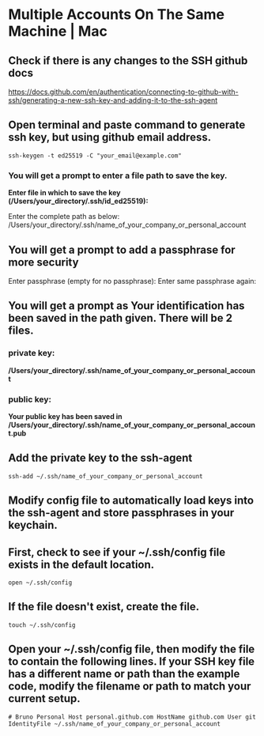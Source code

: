 # Multiple Accounts On The Same Machine | Mac

## Check if there is any changes to the SSH github docs
https://docs.github.com/en/authentication/connecting-to-github-with-ssh/generating-a-new-ssh-key-and-adding-it-to-the-ssh-agent 

## Open terminal and paste command to generate ssh key, but using github email address.
`ssh-keygen -t ed25519 -C "your_email@example.com"`

### You will get a prompt to enter a file path to save the key. 
**Enter file in which to save the key (/Users/your_directory/.ssh/id_ed25519):**

Enter the complete path as below:
/Users/your_directory/.ssh/name_of_your_company_or_personal_account

## You will get a prompt to add a passphrase for more security
Enter passphrase (empty for no passphrase): 
Enter same passphrase again: 

## You will get a prompt as Your identification has been saved in the path given. There will be 2 files.

### private key:
**/Users/your_directory/.ssh/name_of_your_company_or_personal_account**
### public key:
**Your public key has been saved in /Users/your_directory/.ssh/name_of_your_company_or_personal_account.pub**

## Add the private key to the ssh-agent 
`ssh-add ~/.ssh/name_of_your_company_or_personal_account`

## Modify config file to automatically load keys into the ssh-agent and store passphrases in your keychain.

## First, check to see if your ~/.ssh/config file exists in the default location.
`open ~/.ssh/config`

## If the file doesn't exist, create the file.
`touch ~/.ssh/config`

## Open your ~/.ssh/config file, then modify the file to contain the following lines. If your SSH key file has a different name or path than the example code, modify the filename or path to match your current setup.

`# Bruno Personal
Host personal.github.com
HostName github.com
User git
IdentityFile ~/.ssh/name_of_your_company_or_personal_account`

